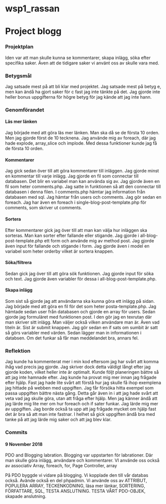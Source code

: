 # wsp1_rassan

# Project blogg

### Projektplan
Iden var att man skulle kunna se kommentarer, skapa inlägg, söka efter specifika saker. Även att de tidigare saker vi använt oss av skulle vara med.

### Betygsmål
Jag satsade mest på att bli klar med projektet. Jag satsade mest på betyg e, men kan ändå ha gjort saker för c fast jag inte tänkte på det. Jag gjorde inte heller bonus uppgifterna för högre betyg för jag kände att jag inte hann.

### Genomförandet

#### Läs mer länken
Jag började med att göra läs mer länken. Man ska då se de första 10 orden. Men jag gjorde först de 10 tecknena. Jag använde mig av foreach, där jag hade explode, array_slice och implode.  Med dessa funktioner kunde jag få de första 10 orden.

#### Kommentarer
Jag gick sedan över till att göra kommentarer till inläggen. Jag gjorde minst en kommentar till varje inlägg. Jag gjorde en fil som connectar till databasen. Det blir en variabel man kan använda sig av. Jag gjorde även en fil som heter comments.php. Jag satte in funktionen så att den connectar till databasen i denna filen. I comments.php hämtar jag information från databasen med sql. Jag hämtar från users och comments. Jag gör sedan en foreach. Jag har även en foreach i single-blog-post-template.php för comments, som skriver ut comments.

#### Sortera
Efter kommentarer gick jag över till att man kan välja hur inläggen ska sorteras. Man kan sorter efter fallande eller stigande. Jag gjorde i all-blog-post-template.php ett form och använde mig av method post. Jag gjorde även input för fallande och stigande i form. Jag gjorde även i model en variabel som heter orderby vilket är sortera knappen.

#### Söka/filtrera
Sedan gick jag över till att göra sök funktionen. Jag gjorde input för söka och text. Jag gjorde även variabler för dessa i all-blog-post-template.php.

#### Skapa inlägg
Som sist så gjorde jag att användarna ska kunna göra ett inlägg på sidan. Jag började med att göra en fil för det som heter posta-template.php. Jag hämtade sedan user från databasen och gjorde en array för users. Sedan gjorde jag formuläret med funktionen post. I den gör jag en texrutan där man skriver sitt inlägg. Man väljer också vilken användare man är. Även vad titeln är. Sist är submit knappen. Jag gör sedan en if sats om sumbit är satt så görs variabler med värden. Sedan lägger man in informationen i databsen. Om det funkar så får man meddelandet bra, annars fel.

### Reflektion
Jag kunde ha kommenterat mer i min kod eftersom jag har svårt att komma ihåg vad precis jag gjorde. Jag skriver dock detta väldigt långt efter jag gjorde koden, vilket heller inte är optimalt. Kunde följt planeringen bättre så att jag inte hamnade efter. Jag kunde ha provat mig mer innan jag frågade efter hjälp. Fast jag hade lite svårt att förstå hur jag skulle få ihop exemplena jag hittade på webben med uppgiften. Jag får försöka hitta exempel som passa uppgiften bättre nästa gång. Detta går även in i att jag hade svårt att veta vad jag skulle göra, utan att fråga efter hjälp. Men jag känner ändå att jag lärde mig lite mer om hur foreach och if sater funkar. Jag lärde mig mer av uppgiften. Jag borde också ta upp att jag frågade mycket om hjälp fast det är bra så att man inte fastnar. I helhet så gick uppgiften ändå bra med tanke på att jag lärde mig saker och att jag blev klar.

### Commits

#### 9 November 2018
PDO and Blogging labration.
Blogging var uppstarten för labrationer. Där man skulle göra inlägg, användare och kommentarer.  VI använde oss också av associativ Array, foreach, for, Page Controller, array

På  PDO byggde vi vidare på blogging. Vi kopplade den till vår databas också. Avände också en del phpadmin. Vi använde oss av ATTRIBUT, POPULERA ARRAY, TECKENKODNING, läsa mer länkar, SORTERING, FÖRFATTARE, SQL, TESTA ANSLUTNING. TESTA VÅRT PDO-OBJEK, skapade anslutning.
